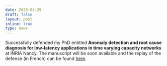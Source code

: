 ```yaml
---
date: 2025-04-29
draft: false
layout: post
inline: true
type: news
---
```


Successfully defended my PhD entitled **Anomaly detection and root cause diagnosis for low-latency applications in time varying capacity networks** at INRIA Nancy. The manuscript will be soon available and the replay of the defense (in French) can be found [here](https://youtube.com/live/X4MV3N0c6Ho).